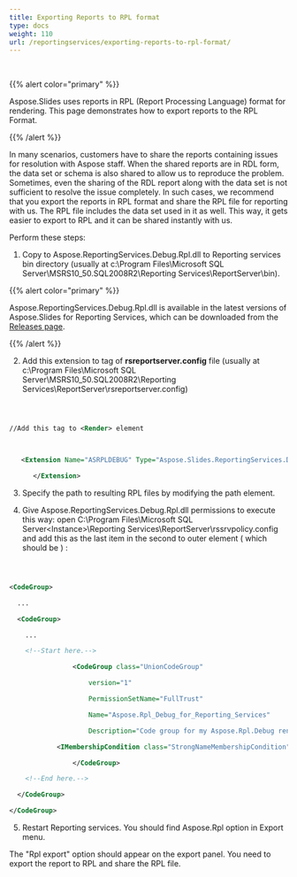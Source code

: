 ```yaml
---
title: Exporting Reports to RPL format
type: docs
weight: 110
url: /reportingservices/exporting-reports-to-rpl-format/
---
```


﻿

{{% alert color="primary" %}} 

Aspose.Slides uses reports in RPL (Report Processing Language) format for rendering. This page demonstrates how to export reports to the RPL Format﻿.

{{% /alert %}} 

In many scenarios, customers have to share the reports containing issues for resolution with Aspose staff. When the shared reports are in RDL form, the data set or schema is also shared to allow us to reproduce the problem. Sometimes, even the sharing of the RDL report along with the data set is not sufficient to resolve the issue completely. In such cases, we recommend that you export the reports in RPL format and share the RPL file for reporting with us. The RPL file includes the data set used in it as well. This way, it gets easier to export to RPL and it can be shared instantly with us.

Perform these steps:

1. Copy to Aspose.ReportingServices.Debug.Rpl.dll to Reporting services bin directory (usually at c:\Program Files\Microsoft SQL Server\MSRS10_50.SQL2008R2\Reporting Services\ReportServer\bin).

{{% alert color="primary" %}} 

Aspose.ReportingServices.Debug.Rpl.dll is available in the latest versions of Aspose.Slides for Reporting Services, which can be downloaded from the [Releases page](https://releases.aspose.com/slides/reportingservices/).

{{% /alert %}} 

2. Add this extension to **<Render>** tag of **rsreportserver.config** file (usually at c:\Program Files\Microsoft SQL Server\MSRS10_50.SQL2008R2\Reporting Services\ReportServer\rsreportserver.config)

``` xml



//Add this tag to <Render> element 



   <Extension Name="ASRPLDEBUG" Type="Aspose.Slides.ReportingServices.DebugRplRenderer,Aspose.ReportingServices.Debug.Rpl" >

	  </Extension>


```

3. Specify the path to resulting RPL files by modifying the path element.

4. Give Aspose.ReportingServices.Debug.Rpl.dll permissions to execute this way: open C:\Program Files\Microsoft SQL Server\<Instance>\Reporting Services\ReportServer\rssrvpolicy.config and add this as the last item in the second to outer **<CodeGroup>** element ( which should be **<CodeGroup class="FirstMatchCodeGroup" version="1" PermissionSetName="Execution" Description="This code group grants MyComputer code Execution permission. ">** ) :

``` xml



<CodeGroup>

  ...

  <CodeGroup>

    ...

    <!--Start here.-->

				<CodeGroup class="UnionCodeGroup"

					version="1"

					PermissionSetName="FullTrust"

					Name="Aspose.Rpl_Debug_for_Reporting_Services"

					Description="Code group for my Aspose.Rpl.Debug rendering extension">

			<IMembershipCondition class="StrongNameMembershipCondition" version="1" PublicKeyBlob="00240000048000009400000006020000002400005253413100040000010001006b80fcda1455ae4cf3919835348890372b899f004785c4254480f2278db2867313aedbf0224038beff12cb44da0493dcfadaef543dce262358ae3f6e383bfd9466d1b59828a5c1ff4097ec0ef4a087bd7090c2a0de710ffa2d2f045e0626f40a32d63c9bde1fc9538d478a1caac9155563a103b275e646a728e711057308dbe3" />

				</CodeGroup>

    <!--End here.-->

  </CodeGroup>

</CodeGroup>


```

5. Restart Reporting services. You should find Aspose.Rpl option in Export menu.

The "Rpl export" option should appear on the export panel. You need to export the report to RPL and share the RPL file.
